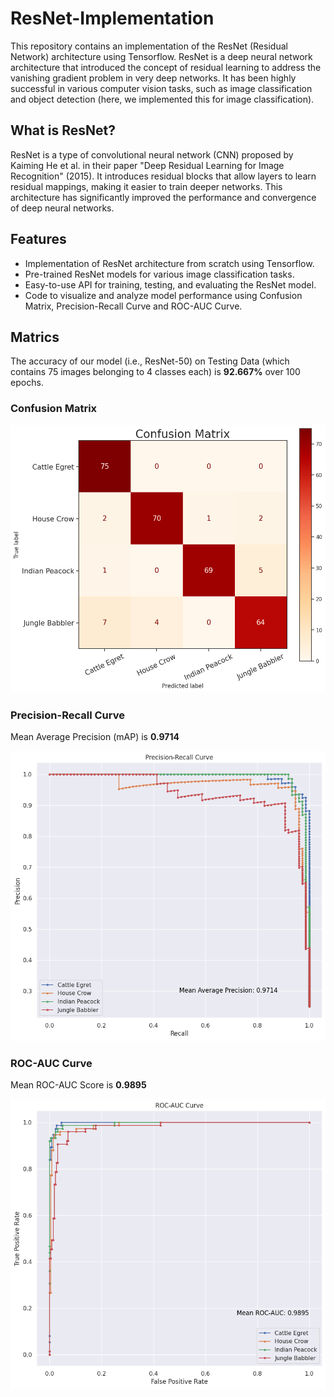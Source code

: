 # ResNet-Implementation

This repository contains an implementation of the ResNet (Residual Network) architecture using Tensorflow. ResNet is a deep neural network architecture that introduced the concept of residual learning to address the vanishing gradient problem in very deep networks. It has been highly successful in various computer vision tasks, such as image classification and object detection (here, we implemented this for image classification).

## What is ResNet?

ResNet is a type of convolutional neural network (CNN) proposed by Kaiming He et al. in their paper "Deep Residual Learning for Image Recognition" (2015). It introduces residual blocks that allow layers to learn residual mappings, making it easier to train deeper networks. This architecture has significantly improved the performance and convergence of deep neural networks.

## Features

* Implementation of ResNet architecture from scratch using Tensorflow.
* Pre-trained ResNet models for various image classification tasks.
* Easy-to-use API for training, testing, and evaluating the ResNet model.
* Code to visualize and analyze model performance using Confusion Matrix, Precision-Recall Curve and ROC-AUC Curve.

## Matrics

The accuracy of our model (i.e., ResNet-50) on Testing Data (which contains 75 images belonging to 4 classes each) is **92.667%** over 100 epochs.

### Confusion Matrix

![Confusion Matrix](matrics/confusion_matrix.png)

### Precision-Recall Curve

Mean Average Precision (mAP) is **0.9714**

![Precision-Recall Curve](matrics/Precision-Recall_Curve.png)

### ROC-AUC Curve

Mean ROC-AUC Score is **0.9895**

![Precision-Recall Curve](matrics/ROC-AUC_Curve.png)
